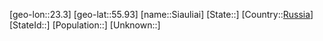 ﻿---
location: [55.93,23.3]
type: City
tags:
- geo/City


SpocWebEntityId: 34238
isDeleted: false
confidential: public

---
[geo-lon::23.3]
[geo-lat::55.93]
[name::Siauliai]
[State::]
[Country::[Russia](geo/Continent/Europe/Russia.md)]
[StateId::]
[Population::]
[Unknown::]

